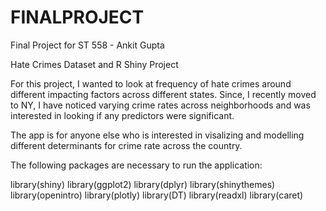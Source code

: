 # FINALPROJECT
Final Project for ST 558 - Ankit Gupta

Hate Crimes Dataset and R Shiny Project


For this project, I wanted to look at frequency of hate crimes around different impacting factors across different states. Since, I recently moved to NY, I have noticed varying crime rates across neighborhoods and was interested in looking if any predictors were significant.

The app is for anyone else who is interested in visalizing and modelling different determinants for crime rate across the country. 

The following packages are necessary to run the application: 

library(shiny)
library(ggplot2)
library(dplyr)
library(shinythemes)
library(openintro)
library(plotly)
library(DT)
library(readxl)
library(caret)
